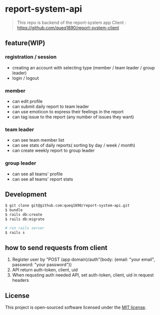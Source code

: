 # report-system-api

> This repo is backend of the report-system app
> Client : https://github.com/queq1890/report-system-client

## feature(WIP)

### registration / session

- creating an account with selecting type (member / team leader / group leader)
- login / logout

### member

- can edit profile
- can submit daily report to team leader
- can use emoticon to express their feelings in the report
- can tag issue to the report (any number of issues they want)

### team leader

- can see team member list
- can see stats of daily reports( sorting by day / week / month)
- can create weekly report to group leader

### group leader

- can see all teams' profile
- can see all teams' report stats

## Development

```bash
$ git clone git@github.com:queq1890/report-system-api.git
$ bundle
$ rails db:create
$ rails db:migrate

# run rails server
$ rails s
```

## how to send requests from client

1. Register user by "POST (app domain)/auth"(body: {email: "your email", password: "your password"})
2. API return auth-token, client, uid
3. When requsting auth needed API, set auth-token, client, uid in request headers

## License

This project is open-sourced software licensed under the [MIT license](http://opensource.org/licenses/MIT).
